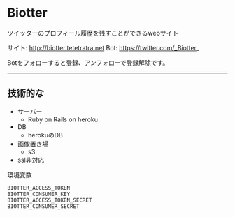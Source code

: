 # Biotter

ツイッターのプロフィール履歴を残すことができるwebサイト

サイト: http://biotter.tetetratra.net
Bot: https://twitter.com/_Biotter_

Botをフォローすると登録、アンフォローで登録解除です。

---

## 技術的な

- サーバー
  - Ruby on Rails on heroku
- DB
  - herokuのDB
- 画像置き場
  - s3
- ssl非対応


環境変数

```
BIOTTER_ACCESS_TOKEN
BIOTTER_CONSUMER_KEY
BIOTTER_ACCESS_TOKEN_SECRET
BIOTTER_CONSUMER_SECRET
```


